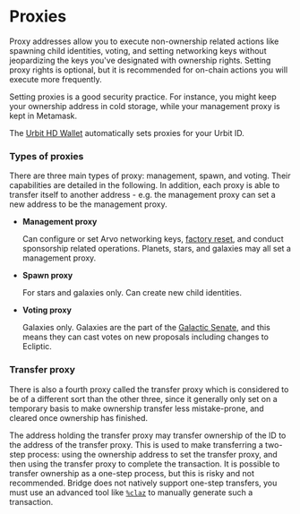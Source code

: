 # Proxies

Proxy addresses allow you to execute non-ownership related actions like spawning child identities, voting, and setting networking keys without jeopardizing the keys you've designated with ownership rights. Setting proxy rights is optional, but it is recommended for on-chain actions you will execute more frequently.

Setting proxies is a good security practice. For instance, you might keep your ownership address in cold storage, while your management proxy is kept in Metamask.

The [Urbit HD Wallet](https://developers.urbit.org/glossary/hdwallet) automatically sets proxies for your Urbit ID.

### Types of proxies

There are three main types of proxy: management, spawn, and voting. Their capabilities are detailed in the following. In addition, each proxy is able to transfer itself to another address - e.g. the management proxy can set a new address to be the management proxy.

- **Management proxy**

  Can configure or set Arvo networking keys, [factory reset](urbit-docs/manual/id/guide-to-resets), and conduct sponsorship related operations. Planets, stars, and galaxies may all set a management proxy.

- **Spawn proxy**

  For stars and galaxies only. Can create new child identities.

- **Voting proxy**

  Galaxies only. Galaxies are the part of the [Galactic Senate](https://developers.urbit.org/glossary/senate), and this means they can cast votes on new proposals including changes to Ecliptic.

### Transfer proxy

There is also a fourth proxy called the transfer proxy which is considered to be of a different sort than the other three, since it generally only set on a temporary basis to make ownership transfer less mistake-prone, and cleared once ownership has finished.

The address holding the transfer proxy may transfer ownership of the ID to the address of the transfer proxy. This is used to make transferring a two-step process: using the ownership address to set the transfer proxy, and then using the transfer proxy to complete the transaction. It is possible to transfer ownership as a one-step process, but this is risky and not recommended. Bridge does not natively support one-step transfers, you must use an advanced tool like [`%claz`](https://developers.urbit.org/reference/azimuth/advanced-azimuth-tools) to manually generate such a transaction.
